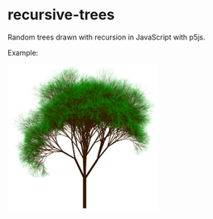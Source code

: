 # recursive-trees

Random trees drawn with recursion in JavaScript with p5js.

Example:

<img src="https://github.com/ynnckth/recursive-trees/raw/master/screenshots/tree_1.png" width="300">
